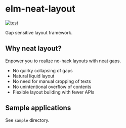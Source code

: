 # elm-neat-layout

[![test](https://github.com/arowM/elm-neat-layout/actions/workflows/test.yaml/badge.svg)](https://github.com/arowM/elm-neat-layout/actions/workflows/test.yaml)

Gap sensitive layout framework.

## Why neat layout?

Enpower you to realize no-hack layouts with neat gaps.

* No quirky collapsing of gaps
* Natural liquid layout
* No need for manual cropping of texts
* No unintentional overflow of contents
* Flexible layout building with fewer APIs

## Sample applications

See `sample` directory.
